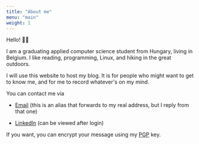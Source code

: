 ```yaml
---
title: "About me"
menu: "main"
weight: 1
---
```


Hello! 👋🏻

I am a graduating applied computer science student from Hungary, living in Belgium. I like reading,
programming, Linux, and hiking in the great outdoors. 

I will use this website to host my blog. It is for people who might want to get to know me, and for 
me to record whatever's on my mind.

You can contact me via
 - [Email](mailto:levente.blog.p9ovf@slmail.me) (this is an alias that forwards to my real address, but I reply from that one) 
 
 - [LinkedIn](https://www.linkedin.com/in/leventekataipal/) (can be viewed after login)
  
If you want, you can encrypt your message using my [PGP](https://levente.blog/pgp) key.
